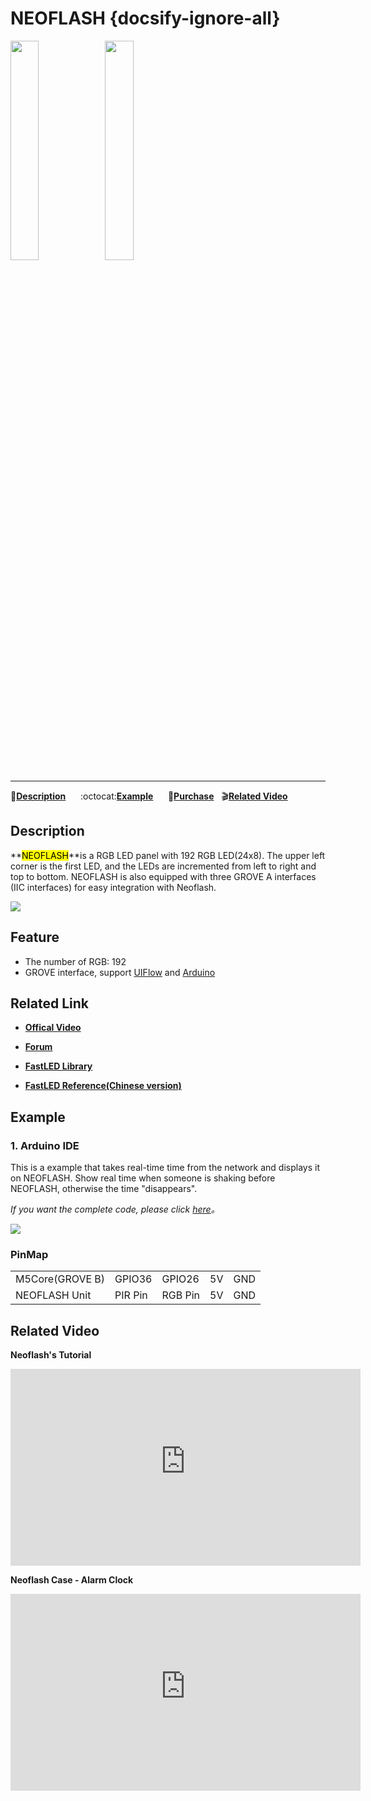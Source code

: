 # NEOFLASH {docsify-ignore-all}

<img src="assets/img/product_pics/unit/unit_neoflash_01.png" width="30%" height="30%"><img src="assets/img/product_pics/unit/unit_neoflash_02.png" width="30%" height="30%">

***

:memo:**[Description](#Description)**&nbsp;&nbsp;&nbsp;&nbsp;&nbsp;&nbsp;:octocat:**[Example](#Example)**&nbsp;&nbsp;&nbsp;&nbsp;&nbsp;&nbsp;🛒**[Purchase](https://pt.aliexpress.com/store/product/M5Stack-Newest-NeoFlash-Light-Board-made-of-Acrylic-with-192pcs-NeoPixels-and-PIR-Sensor-compatible-with/3226069_32957760176.html?spm=a2g03.12010615.8148356.2.66ca32c6EOLxpR)**&nbsp;&nbsp;&nbsp;:clapper:**[Related Video](#Related-Video)**

## Description

**<mark>NEOFLASH</mark>**is a RGB LED panel with 192 RGB LED(24x8). The upper left corner is the first LED, and the LEDs are incremented from left to right and top to bottom. NEOFLASH is also equipped with three GROVE A interfaces (IIC interfaces) for easy integration with Neoflash.

<img src="assets/img/product_pics/unit/unit_neoflash_03.png">

## Feature

-  The number of RGB: 192
-  GROVE interface, support [UIFlow](http://flow.m5stack.com) and [Arduino](http://www.arduino.cc)

## Related Link

- **[Offical Video](https://www.youtube.com/channel/UCozgFVglWYQXbvTmGyS739w)**

- **[Forum](http://forum.m5stack.com/)**

- **[FastLED Library](https://github.com/FastLED/FastLED/wiki/Overview)**

- **[FastLED Reference(Chinese version)](http://www.taichi-maker.com/homepage/reference-index/arduino-library-index/fastled-library/)**

## Example

### 1. Arduino IDE

This is a example that takes real-time time from the network and displays it on NEOFLASH. Show real time when someone is shaking before NEOFLASH, otherwise the time "disappears".

*If you want the complete code, please click [here](https://github.com/m5stack/M5-ProductExampleCodes/tree/master/Unit/NEOPIXEL/Arduino)。*

<img src="assets/img/product_pics/unit/unit_example/NEOFLASH/example_unit_neoflash_01.png">

### PinMap

<table>
<tr><td>M5Core(GROVE B)</td><td>GPIO36</td><td>GPIO26</td><td>5V</td><td>GND</td></tr>
 <tr><td>NEOFLASH Unit</td><td>PIR Pin</td><td>RGB Pin</td><td>5V</td><td>GND</td></tr>
</table>

## Related Video

**Neoflash's Tutorial**

<iframe width="560" height="315" src='https://m5stack.oss-cn-shenzhen.aliyuncs.com/video/%E6%95%99%E7%A8%8B/NeoFlash/E1%20-%20Neoflash%20%E4%BE%8B%E7%A8%8B%EF%BC%88UIFlow%20Tutorials%202%EF%BC%89.mp4' frameborder="0" allow="accelerometer; autoplay; encrypted-media; gyroscope; picture-in-picture" allowfullscreen></iframe>

**Neoflash Case - Alarm Clock**

<iframe width="560" height="315" src='https://m5stack.oss-cn-shenzhen.aliyuncs.com/video/Blog/Twitch201901/M5stack%20NeoFlash.mp4' frameborder="0" allow="accelerometer; autoplay; encrypted-media; gyroscope; picture-in-picture" allowfullscreen></iframe>